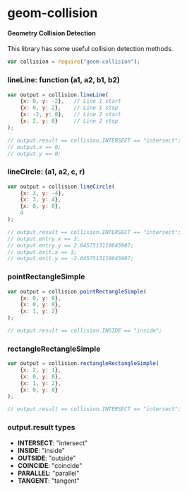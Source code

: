 # geom-collision
#### Geometry Collision Detection

This library has some useful collision detection methods.

```js
var collision = require("geom-collision");
```

### lineLine: function (a1, a2, b1, b2)

```js
var output = collision.lineLine(
    {x: 0, y: -2},   // Line 1 start
    {x: 0, y: 2},    // Line 1 stop
    {x: -2, y: 0},   // Line 2 start
    {x: 2, y: 0}     // Line 2 stop
);

// output.result == collision.INTERSECT == "intersect";
// output.x == 0;
// output.y == 0;
```

### lineCircle: (a1, a2, c, r)

```js
var output = collision.lineCircle(
    {x: 3, y: -4},
    {x: 3, y: 4},
    {x: 0, y: 0},
    4
);

// output.result == collision.INTERSECT == "intersect";
// output.entry.x == 3;
// output.entry.y == 2.6457513110645907;
// output.exit.x == 3;
// output.exit.y == -2.6457513110645907;
```

### pointRectangleSimple

```js
var output = collision.pointRectangleSimple(
    {x: 0, y: 0},
    {x: 0, y: 0},
    {x: 1, y: 2}
);

// output.result == collision.INSIDE == "inside";
```

### rectangleRectangleSimple

```js
var output = collision.rectangleRectangleSimple(
    {x: 2, y: 1},
    {x: 0, y: 0},
    {x: 1, y: 2},
    {x: 0, y: 0}
);

// output.result == collision.INTERSECT == "intersect";
```

### output.result types
* **INTERSECT**: "intersect"
* **INSIDE**: "inside"
* **OUTSIDE**: "outside"
* **COINCIDE**: "coincide"
* **PARALLEL**: "parallel"
* **TANGENT**: "tangent"
